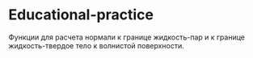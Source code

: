 # Educational-practice

Функции для расчета нормали к границе жидкость-пар и к границе жидкость-твердое тело к волнистой поверхности.
